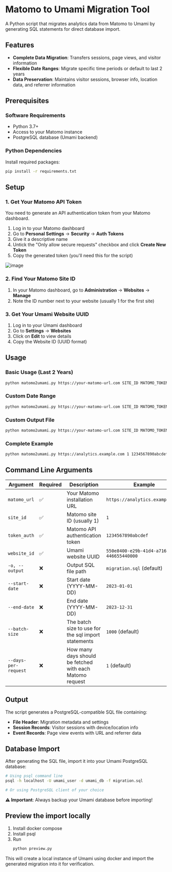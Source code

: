 # Matomo to Umami Migration Tool

A Python script that migrates analytics data from Matomo to Umami by generating SQL statements for direct database
import.

## Features

- **Complete Data Migration**: Transfers sessions, page views, and visitor information
- **Flexible Date Ranges**: Migrate specific time periods or default to last 2 years
- **Data Preservation**: Maintains visitor sessions, browser info, location data, and referrer information

## Prerequisites

### Software Requirements

- Python 3.7+
- Access to your Matomo instance
- PostgreSQL database (Umami backend)

### Python Dependencies

Install required packages:

```bash
pip install -r requirements.txt
```

## Setup

### 1. Get Your Matomo API Token

You need to generate an API authentication token from your Matomo dashboard.

1. Log in to your Matomo dashboard
2. Go to **Personal Settings** → **Security** → **Auth Tokens**
3. Give it a descriptive name
5. Untick the "Only allow secure requests" checkbox and click **Create New Token**
6. Copy the generated token (you'll need this for the script)

![image](https://github.com/user-attachments/assets/ce532507-c9b9-4b34-9aa1-71880351782e)

### 2. Find Your Matomo Site ID

1. In your Matomo dashboard, go to **Administration** → **Websites** → **Manage**
2. Note the ID number next to your website (usually 1 for the first site)

### 3. Get Your Umami Website UUID

1. Log in to your Umami dashboard
2. Go to **Settings** → **Websites**
3. Click on **Edit** to view details
4. Copy the Website ID (UUID format)

## Usage

### Basic Usage (Last 2 Years)

```bash
python matomo2umami.py https://your-matomo-url.com SITE_ID MATOMO_TOKEN UMAMI_WEBSITE_UUID
```

### Custom Date Range

```bash
python matomo2umami.py https://your-matomo-url.com SITE_ID MATOMO_TOKEN UMAMI_WEBSITE_UUID --start-date 2023-01-01 --end-date 2023-12-31
```

### Custom Output File

```bash
python matomo2umami.py https://your-matomo-url.com SITE_ID MATOMO_TOKEN UMAMI_WEBSITE_UUID -o my_migration.sql
```

### Complete Example

```bash
python matomo2umami.py https://analytics.example.com 1 1234567890abcdef 550e8400-e29b-41d4-a716-446655440000 --start-date 2024-01-01 --end-date 2024-03-31 -o march_2024_migration.sql --batch-size 5000 --days-per-request 10
```

## Command Line Arguments

| Argument             | Required | Description                                              | Example                                |
|----------------------|----------|----------------------------------------------------------|----------------------------------------|
| `matomo_url`         | ✅        | Your Matomo installation URL                             | `https://analytics.example.com`        |
| `site_id`            | ✅        | Matomo site ID (usually 1)                               | `1`                                    |
| `token_auth`         | ✅        | Matomo API authentication token                          | `1234567890abcdef`                     |
| `website_id`         | ✅        | Umami website UUID                                       | `550e8400-e29b-41d4-a716-446655440000` |
| `-o, --output`       | ❌        | Output SQL file path                                     | `migration.sql` (default)              |
| `--start-date`       | ❌        | Start date (YYYY-MM-DD)                                  | `2023-01-01`                           |
| `--end-date`         | ❌        | End date (YYYY-MM-DD)                                    | `2023-12-31`                           |
| `--batch-size`       | ❌        | The batch size to use for the sql import statements      | `1000` (default)                       |
| `--days-per-request` | ❌        | How many days should be fetched with each Matomo request | `1` (default)                          |

## Output

The script generates a PostgreSQL-compatible SQL file containing:

- **File Header**: Migration metadata and settings
- **Session Records**: Visitor sessions with device/location info
- **Event Records**: Page view events with URL and referrer data

## Database Import

After generating the SQL file, import it into your Umami PostgreSQL database:

```bash
# Using psql command line
psql -h localhost -U umami_user -d umami_db -f migration.sql

# Or using PostgreSQL client of your choice
```

**⚠️ Important**: Always backup your Umami database before importing!

## Preview the import locally

1. Install docker compose
2. Install psql
3. Run
    ```bash
    python preview.py
    ```

This will create a local instance of Umami using docker and import the generated migration into it for verification.
